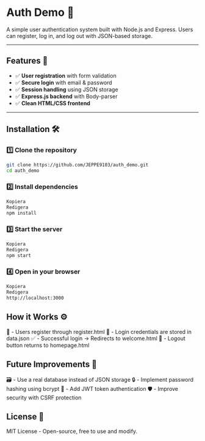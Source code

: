 # Auth Demo 🚀

A simple user authentication system built with Node.js and Express. Users can register, log in, and log out with JSON-based storage.

---

## Features 🌟
- ✅ **User registration** with form validation  
- ✅ **Secure login** with email & password  
- ✅ **Session handling** using JSON storage  
- ✅ **Express.js backend** with Body-parser  
- ✅ **Clean HTML/CSS frontend**  

---

## Installation 🛠

### 1️⃣ Clone the repository  
```sh
git clone https://github.com/JEPPE9103/auth_demo.git
cd auth_demo
```

### 2️⃣ Install dependencies
```sh
Kopiera
Redigera
npm install
```

### 3️⃣ Start the server
```sh 
Kopiera
Redigera
npm start
```

### 4️⃣ Open in your browser
```sh
Kopiera
Redigera
http://localhost:3000
```

## How it Works ⚙️
📝 - Users register through register.html
🔐 - Login credentials are stored in data.json
✅ - Successful login → Redirects to welcome.html
🚪 - Logout button returns to homepage.html

## Future Improvements 🚧
🗃️ - Use a real database instead of JSON storage
🔒 - Implement password hashing using bcrypt
🔑 - Add JWT token authentication
🛡️ - Improve security with CSRF protection

## License 📜
MIT License - Open-source, free to use and modify.
